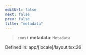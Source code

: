 ```yaml
---
editUrl: false
next: false
prev: false
title: "metadata"
---
```


> `const` **metadata**: `Metadata`

Defined in: app/\[locale\]/layout.tsx:26
